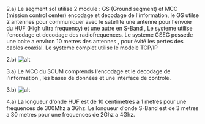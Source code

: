 2.a) Le segment sol utilise 2 module : GS (Ground segment) et MCC (mission control center) encodage et decodage de l'information, le GS  utilse 2 antennes pour communiquer avec le satellite une antenne pour l'envoie du HUF (High ultra frequency) et une autre en S-Band , Le systeme utilise l'encodage et decodage des radiofrequences. Le systeme GSEG possede une boite a environ 10 metres des antennes , pour évité les pertes des cables coaxial. Le systeme complet utilise le modele TCP/IP 

2.b) ![alt](2.b.png)

3.a) Le MCC du SCUM  comprends l'encodage et le decodage de l'information , les bases de données et une interface de controle. 

3.b) ![alt](3.b.png)

4.a) La longueur d'onde HUF est de 10 centimetres a 1 metres pour une frequences de 300Mhz a 3Ghz. 
Le longueur d'onde S-Band est de 3 metres a 30 metres pour une frequences de 2Ghz a 4Ghz.

